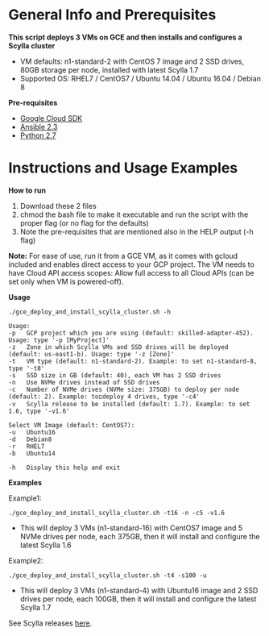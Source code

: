General Info and Prerequisites
==============================

**This script deploys 3 VMs on GCE and then installs and configures a Scylla cluster**
- VM defaults: n1-standard-2 with CentOS 7 image and 2 SSD drives, 80GB storage per node, installed with latest Scylla 1.7
- Supported OS: RHEL7 / CentOS7 / Ubuntu 14.04 / Ubuntu 16.04 / Debian 8


**Pre-requisites**
- [Google Cloud SDK](https://cloud.google.com/sdk/download)
- [Ansible 2.3](http://docs.ansible.com/ansible/intro_installation.html)
- [Python 2.7](https://www.python.org/download/releases/2.7/)



Instructions and Usage Examples
===============================

**How to run**
1. Download these 2 files
2. chmod the bash file to make it executable and run the script with the proper flag (or no flag for the defaults)
3. Note the pre-requisites that are mentioned also in the HELP output (-h flag)

**Note:** For ease of use, run it from a GCE VM, as it comes with gcloud included and enables direct access to your GCP project.
The VM needs to have Cloud API access scopes: Allow full access to all Cloud APIs (can be set only when VM is powered-off).

**Usage**

```
./gce_deploy_and_install_scylla_cluster.sh -h

Usage:
-p   GCP project which you are using (default: skilled-adapter-452). Usage: type '-p [MyProject]'
-z   Zone in which Scylla VMs and SSD drives will be deployed (default: us-east1-b). Usage: type '-z [Zone]'
-t   VM type (default: n1-standard-2). Example: to set n1-standard-8, type '-t8'
-s   SSD size in GB (default: 40), each VM has 2 SSD drives
-n   Use NVMe drives instead of SSD drives
-c   Number of NVMe drives (NVMe size: 375GB) to deploy per node (default: 2). Example: toםdeploy 4 drives, type '-c4'
-v   Scylla release to be installed (default: 1.7). Example: to set 1.6, type '-v1.6'

Select VM Image (default: CentOS7):
-u   Ubuntu16
-d   Debian8
-r   RHEL7
-b   Ubuntu14

-h   Display this help and exit
```

**Examples**

Example1:
```
./gce_deploy_and_install_scylla_cluster.sh -t16 -n -c5 -v1.6
```
- This will deploy 3 VMs (n1-standard-16) with CentOS7 image and 5 NVMe drives per node, each 375GB, then it will install and configure the latest Scylla 1.6

Example2:
```
./gce_deploy_and_install_scylla_cluster.sh -t4 -s100 -u
```
- This will deploy 3 VMs (n1-standard-4) with Ubuntu16 image and 2 SSD drives per node, each 100GB, then it will install and configure the latest Scylla 1.7

See Scylla releases [here](http://www.scylladb.com/category/users-blog/releases/).


